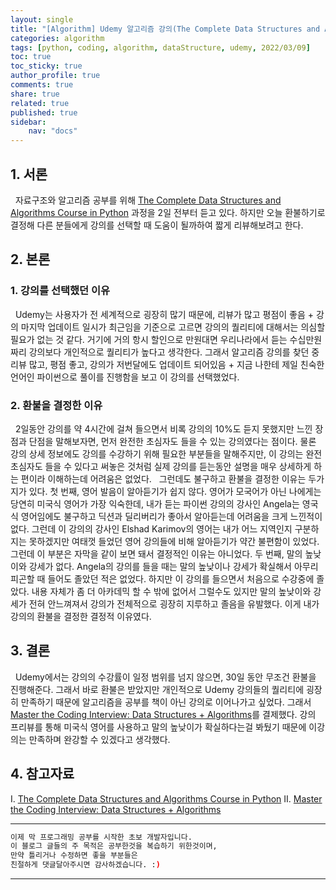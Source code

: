 ```yaml
---
layout: single
title: "[Algorithm] Udemy 알고리즘 강의(The Complete Data Structures and Algorithms Course in Python) 리뷰"
categories: algorithm
tags: [python, coding, algorithm, dataStructure, udemy, 2022/03/09]
toc: true
toc_sticky: true
author_profile: true
comments: true
share: true
related: true
published: true
sidebar: 
    nav: "docs"
---
```



## 1. 서론

&nbsp;&nbsp;자료구조와 알고리즘 공부를 위해 [The Complete Data Structures and Algorithms Course in Python](https://www.udemy.com/course/data-structures-and-algorithms-bootcamp-in-python/) 과정을 2일 전부터 듣고 있다. 하지만 오늘 환불하기로 결정해 다른 분들에게 강의를 선택할 때 도움이 될까하여 짧게 리뷰해보려고 한다.

## 2. 본론

### 1. 강의를 선택했던 이유

&nbsp;&nbsp;Udemy는 사용자가 전 세계적으로 굉장히 많기 때문에, 리뷰가 많고 평점이 좋음 + 강의 마지막 업데이트 일시가 최근임을 기준으로 고르면 강의의 퀄리티에 대해서는 의심할 필요가 없는 것 같다. 거기에 거의 항시 할인으로 만원대면 우리나라에서 듣는 수십만원짜리 강의보다 개인적으로 퀄리티가 높다고 생각한다. 그래서 알고리즘 강의를 찾던 중 리뷰 많고, 평점 좋고, 강의가 저번달에도 업데이트 되어있음 + 지금 나한테 제일 친숙한 언어인 파이썬으로 풀이를 진행함을 보고 이 강의를 선택했었다.

### 2. 환불을 결정한 이유

&nbsp;&nbsp;2일동안 강의를 약 4시간에 걸쳐 들으면서 비록 강의의 10%도 듣지 못했지만 느낀 장점과 단점을 말해보자면, 먼저 완전한 초심자도 들을 수 있는 강의였다는 점이다. 물론 강의 상세 정보에도 강의를 수강하기 위해 필요한 부분들을 말해주지만, 이 강의는 완전 초심자도 들을 수 있다고 써놓은 것처럼 실제 강의를 듣는동안 설명을 매우 상세하게 하는 편이라 이해하는데 어려움은 없었다.
&nbsp;&nbsp;그런데도 불구하고 환불을 결정한 이유는 두가지가 있다. 첫 번째, 영어 발음이 알아듣기가 쉽지 않다. 영어가 모국어가 아닌 나에게는 당연히 미국식 영어가 가장 익숙한데, 내가 듣는 파이썬 강의의 강사인 Angela는 영국식 영어임에도 불구하고 딕션과 딜리버리가 좋아서 알아듣는데 어려움을 크게 느낀적이 없다. 그런데 이 강의의 강사인 Elshad Karimov의 영어는 내가 어느 지역인지 구분하지는 못하겠지만 여태껏 들었던 영어 강의들에 비해 알아듣기가 약간 불편함이 있었다. 그런데 이 부분은 자막을 같이 보면 돼서 결정적인 이유는 아니었다. 두 번째, 말의 높낮이와 강세가 없다. Angela의 강의를 들을 때는 말의 높낮이나 강세가 확실해서 아무리 피곤할 때 들어도 졸았던 적은 없었다. 하지만 이 강의를 들으면서 처음으로 수강중에 졸았다. 내용 자체가 좀 더 아카데믹 할 수 밖에 없어서 그럴수도 있지만 말의 높낮이와 강세가 전혀 안느껴져서 강의가 전체적으로 굉장히 지루하고 졸음을 유발했다. 이게 내가 강의의 환불을 결정한 결정적 이유였다. 
  
## 3. 결론

&nbsp;&nbsp;Udemy에서는 강의의 수강률이 일정 범위를 넘지 않으면, 30일 동안 무조건 환불을 진행해준다. 그래서 바로 환불은 받았지만 개인적으로 Udemy 강의들의 퀄리티에 굉장히 만족하기 때문에 알고리즘을 공부를 책이 아닌 강의로 이어나가고 싶었다. 그래서 [Master the Coding Interview: Data Structures + Algorithms](https://www.udemy.com/course/master-the-coding-interview-data-structures-algorithms/)를 결제했다. 강의 프리뷰를 통해 미국식 영어를 사용하고 말의 높낮이가 확실하다는걸 봐뒀기 때문에 이강의는 만족하며 완강할 수 있겠다고 생각했다.

## 4. 참고자료

Ⅰ. [The Complete Data Structures and Algorithms Course in Python](https://www.udemy.com/course/data-structures-and-algorithms-bootcamp-in-python/)
Ⅱ. [Master the Coding Interview: Data Structures + Algorithms](https://www.udemy.com/course/master-the-coding-interview-data-structures-algorithms/)

---

```bash
이제 막 프로그래밍 공부를 시작한 초보 개발자입니다.
이 블로그 글들의 주 목적은 공부한것을 복습하기 위한것이며, 
만약 틀리거나 수정하면 좋을 부분들은
친절하게 댓글달아주시면 감사하겠습니다. :)
```

---